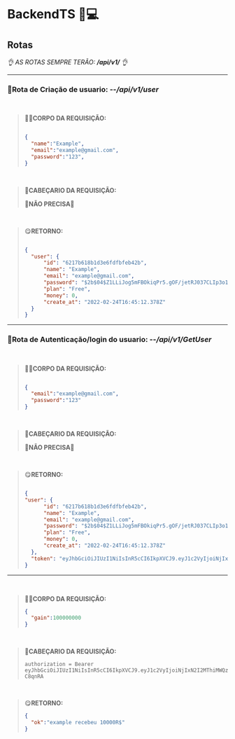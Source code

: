 # **BackendTS** 🎢💻

## **Rotas**

_👌 AS ROTAS SEMPRE TERÃO: **/api/v1/** 👌_

----
### **📍Rota de Criação de usuario:** --_/api/v1/user_

<br>

>💂‍♀️**CORPO DA REQUISIÇÃO:**
>    
>```json
>
>{
>	"name":"Example",
>	"email":"example@gmail.com",
>	"password":"123",
>}
>
>```

<br>

>🤯**CABEÇARIO DA REQUISIÇÃO:**
>
>**🤠NÃO PRECISA🤠**

<br>

>😋**RETORNO:**
>```json
>
>{
>	"user": {
>		"id": "6217b618b1d3e6fdfbfeb42b",
>		"name": "Example",
>		"email": "example@gmail.com",
>		"password": "$2b$04$Z1LLiJog5mFBOkiqPr5.gOF/jetRJ037CLIp3o1JIx4sbeqeHNCwa",
>		"plan": "Free",
>		"money": 0,
>		"create_at": "2022-02-24T16:45:12.378Z"
>	}
>}
>
>```

---
### **📍Rota de Autenticação/login do usuario:** --_/api/v1/GetUser_

<br>

>💂‍♀️**CORPO DA REQUISIÇÃO:**
>    
>```json
>
>{
>	"email":"example@gmail.com",
>	"password":"123"
>}
>
>```

<br>

>🤯**CABEÇARIO DA REQUISIÇÃO:**
>
>**🤠NÃO PRECISA🤠**

<br>

>😋**RETORNO:**
>```json
>
>{
> "user": {
>		"id": "6217b618b1d3e6fdfbfeb42b",
>		"name": "Example",
>		"email": "example@gmail.com",
>		"password": "$2b$04$Z1LLiJog5mFBOkiqPr5.gOF/jetRJ037CLIp3o1JIx4sbeqeHNCwa",
>		"plan": "Free",
>		"money": 0,
>		"create_at": "2022-02-24T16:45:12.378Z"
>	},
>	"token": "eyJhbGciOiJIUzI1NiIsInR5cCI6IkpXVCJ9.eyJ1c2VyIjoiNjIxN2I2MThiMWQzZTZmZGZiZmViNDJiIiwiaWF0IjoxNjQ1NzIzNjU1LCJleHAiOjE2NDYzMjg0NTUsInN1YiI6IjYyMTdiNjE4YjFkM2U2ZmRmYmZlYjQyYiJ9.QnQid1IonxHVLySa541cRBwFdKFHm7sSpGbv-C8qnRA"
>}
>
>```
---

<br>

>💂‍♀️**CORPO DA REQUISIÇÃO:**
>```json
>{
>	"gain":100000000
>}
>```


<br>

>🤯**CABEÇARIO DA REQUISIÇÃO:**
>
>```
>authorization = Bearer eyJhbGciOiJIUzI1NiIsInR5cCI6IkpXVCJ9.eyJ1c2VyIjoiNjIxN2I2MThiMWQzZTZmZGZiZmViNDJiIiwiaWF0IjoxNjQ1NzIzNjU1LCJleHAiOjE2NDYzMjg0NTUsInN1YiI6IjYyMTdiNjE4YjFkM2U2ZmRmYmZlYjQyYiJ9.QnQid1IonxHVLySa541cRBwFdKFHm7sSpGbv-C8qnRA
>```

<br>

>😋**RETORNO:**
>```json
>{
>	"ok":"example recebeu 10000R$"
>}
>```

